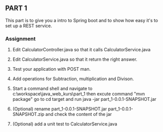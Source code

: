 ## PART 1 
This part is to give you a intro to Spring boot and to show how easy it's to set up a REST service.


### Assignment

1. Edit CalculatorController.java so that it calls CalculatorService.java

2. Edit CalculatorService.java so that it return the right answer.

3. Test your application with POST man.

4. Add operations for Subtraction, multiplication and Divison.

5. Start a command shell and navigate to c:\workspace\java_web_kurs\part_1 then excute command "mvn package" go to cd target and run java -jar part_1-0.0.1-SNAPSHOT.jar  

6. (Optional) rename part_1-0.0.1-SNAPSHOT.jar part_1-0.0.1-SNAPSHOT.zip and check the content of the jar 

7. (Optional) add a unit test to CalculatorService.java



